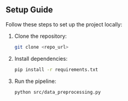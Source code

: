 ## Setup Guide
Follow these steps to set up the project locally:

1. Clone the repository:
   ```bash
   git clone <repo_url>
   ```
2. Install dependencies:
    ```bash
    pip install -r requirements.txt
    ```
3. Run the pipeline:
    ```bash
   python src/data_preprocessing.py
    ```